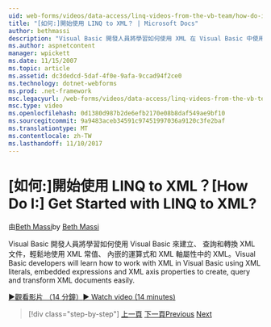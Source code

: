 ```yaml
---
uid: web-forms/videos/data-access/linq-videos-from-the-vb-team/how-do-i-get-started-with-linq-to-xml
title: "[如何:]開始使用 LINQ to XML？ | Microsoft Docs"
author: bethmassi
description: "Visual Basic 開發人員將學習如何使用 XML 在 Visual Basic 中使用 XML 常值、 內嵌的運算式和 XML 軸屬性，來建立、 查詢和..."
ms.author: aspnetcontent
manager: wpickett
ms.date: 11/15/2007
ms.topic: article
ms.assetid: dc3dedcd-5daf-4f0e-9afa-9ccad94f2ce0
ms.technology: dotnet-webforms
ms.prod: .net-framework
msc.legacyurl: /web-forms/videos/data-access/linq-videos-from-the-vb-team/how-do-i-get-started-with-linq-to-xml
msc.type: video
ms.openlocfilehash: 0d1380d987b2de6efb2170e08b8daf549ae9bf10
ms.sourcegitcommit: 9a9483aceb34591c97451997036a9120c3fe2baf
ms.translationtype: MT
ms.contentlocale: zh-TW
ms.lasthandoff: 11/10/2017
---
```

<a name="how-do-i-get-started-with-linq-to-xml"></a><span data-ttu-id="6b026-104">[如何:]開始使用 LINQ to XML？</span><span class="sxs-lookup"><span data-stu-id="6b026-104">[How Do I:] Get Started with LINQ to XML?</span></span>
====================
<span data-ttu-id="6b026-105">由[Beth Massi](https://github.com/bethmassi)</span><span class="sxs-lookup"><span data-stu-id="6b026-105">by [Beth Massi](https://github.com/bethmassi)</span></span>

<span data-ttu-id="6b026-106">Visual Basic 開發人員將學習如何使用 Visual Basic 來建立、 查詢和轉換 XML 文件，輕鬆地使用 XML 常值、 內嵌的運算式和 XML 軸屬性中的 XML。</span><span class="sxs-lookup"><span data-stu-id="6b026-106">Visual Basic developers will learn how to work with XML in Visual Basic using XML literals, embedded expressions and XML axis properties to create, query and transform XML documents easily.</span></span>

[<span data-ttu-id="6b026-107">&#9654;觀看影片 （14 分鐘）</span><span class="sxs-lookup"><span data-stu-id="6b026-107">&#9654; Watch video (14 minutes)</span></span>](https://channel9.msdn.com/Blogs/ASP-NET-Site-Videos/how-do-i-get-started-with-linq-to-xml)

>[!div class="step-by-step"]
<span data-ttu-id="6b026-108">[上一頁](how-do-i-upgrade-visual-basic-projects-to-enable-linq.md)
[下一頁](how-do-i-enable-xml-intellisense-and-use-xml-namespaces.md)</span><span class="sxs-lookup"><span data-stu-id="6b026-108">[Previous](how-do-i-upgrade-visual-basic-projects-to-enable-linq.md)
[Next](how-do-i-enable-xml-intellisense-and-use-xml-namespaces.md)</span></span>
